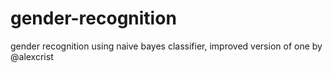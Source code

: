 # gender-recognition
gender recognition using naive bayes classifier, improved version of one by @alexcrist
